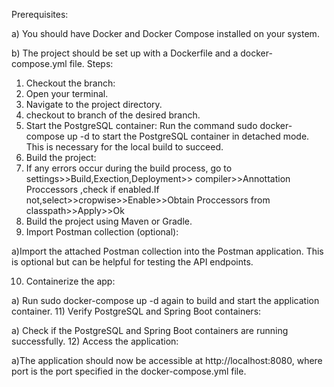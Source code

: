 Prerequisites:

a) You should have Docker and Docker Compose installed on your system.

b) The project should be set up with a Dockerfile and a docker-compose.yml file.
Steps:
1)  Checkout the branch:
2) Open your terminal.
3) Navigate to the project directory.
4) checkout to branch of the desired branch.
5) Start the PostgreSQL container:
   Run the command sudo docker-compose up -d to start the PostgreSQL container in detached mode. This is necessary for the local build to succeed.
6)  Build the project:
7)   If any errors occur during the build process, go to settings>>Build,Exection,Deployment>>
     compiler>>Annottation Proccessors ,check if enabled.If not,select>>cropwise>>Enable>>Obtain Proccessors from classpath>>Apply>>Ok
8)   Build the project using Maven or Gradle.
9) Import Postman collection (optional):

a)Import the attached Postman collection into the Postman application. This is optional but      can be helpful for testing the API endpoints.

10) Containerize the app:

a) Run sudo docker-compose up -d again to build and start the application container.
11) Verify PostgreSQL and Spring Boot containers:

a) Check if the PostgreSQL and Spring Boot containers are running successfully.
12) Access the application:

a)The application should now be accessible at http://localhost:8080, where port is the port specified in the docker-compose.yml file.